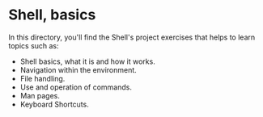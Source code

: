 # Shell, basics

In this directory, you'll find the Shell's project exercises that helps to learn topics such as: 

- Shell basics, what it is and how it works.
- Navigation within the environment.
- File handling.
- Use and operation of commands.
- Man pages.
- Keyboard Shortcuts.
